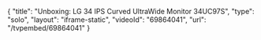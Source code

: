 {
    "title": "Unboxing: LG 34 IPS Curved UltraWide Monitor 34UC97S",
    "type": "solo",
    "layout": "iframe-static",
    "videoId": "69864041",
    "url": "\/tvpembed\/69864041"
}